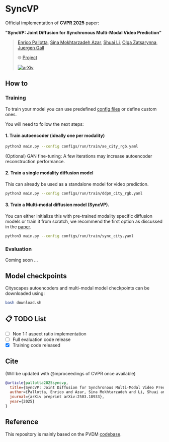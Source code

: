 # SyncVP
Official implementation of **CVPR 2025** paper:

**"SyncVP: Joint Diffusion for Synchronous Multi-Modal Video Prediction"**

> [Enrico Pallotta](https://pallottaenrico.github.io/), [Sina Mokhtarzadeh Azar](https://scholar.google.com/citations?user=kojTGo8AAAAJ&hl=en), [Shuai Li](https://derkbreeze.github.io), [Olga Zatsarynna](https://olga-zats.github.io), [Juergen Gall](https://pages.iai.uni-bonn.de/gall_juergen/)
> 
> 🌐 [Project](https://syncvp.github.io/)
> 
> [![arXiv](https://img.shields.io/badge/arXiv-2503.18933-b31b1b.svg)](https://arxiv.org/abs/2503.18933) 
> 

## How to
### Training
To train your model you can use predefined [config files](configs/run/README.md) or define custom ones.

You will need to follow the next steps:
#### 1. Train autoencoder (ideally one per modality)
```bash
python3 main.py --config configs/run/train/ae_city_rgb.yaml
```
(Optional) GAN fine-tuning: A few iterations may increase autoencoder reconstruction performance.
#### 2. Train a single modality diffusion model
This can already be used as a standalone model for video prediction.
```bash
python3 main.py --config configs/run/train/ddpm_city_rgb.yaml
```
#### 3. Train a Multi-modal diffusion model (SyncVP).
You can either initialize this with pre-trained modality specific diffusion models or train it from scratch, we recommend the first option as discussed in the [paper](https://arxiv.org/pdf/2503.18933).
```bash
python3 main.py --config configs/run/train/sync_city.yaml
```
### Evaluation
Coming soon ...

## Model checkpoints
Cityscapes autoencoders and multi-modal model checkpoints can be downloaded using:
```bash
bash download.sh
```

## 📋 TODO List

- [ ] Non 1:1 aspect ratio implementation
- [ ] Full evaluation code release
- [X] Training code released

## Cite
(Will be updated with @inproceedings of CVPR once available)
```bibtex
@article{pallotta2025syncvp,
  title={SyncVP: Joint Diffusion for Synchronous Multi-Modal Video Prediction},
  author={Pallotta, Enrico and Azar, Sina Mokhtarzadeh and Li, Shuai and Zatsarynna, Olga and Gall, Juergen},
  journal={arXiv preprint arXiv:2503.18933},
  year={2025}
}
```


## Reference
This repository is mainly based on the PVDM [codebase](https://github.com/sihyun-yu/PVDM).



